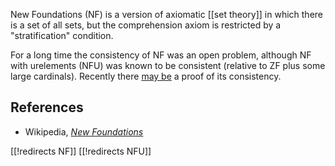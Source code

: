 
New Foundations (NF) is a version of axiomatic [[set theory]] in which there is a set of all sets, but the comprehension axiom is restricted by a "stratification" condition.

For a long time the consistency of NF was an open problem, although NF with urelements (NFU) was known to be consistent (relative to ZF plus some large cardinals).  Recently there [may be](http://mathoverflow.net/questions/132103/the-status-of-the-consistency-of-nf-relative-to-zf) a proof of its consistency.

## References

* Wikipedia, _[New Foundations](http://en.wikipedia.org/wiki/New_Foundations)_

[[!redirects NF]]
[[!redirects NFU]]
